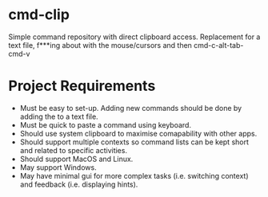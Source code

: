 cmd-clip
========

Simple command repository with direct clipboard access. Replacement for a text file, f***ing about with the mouse/cursors and then cmd-c-alt-tab-cmd-v 

Project Requirements
====================

* Must be easy to set-up. Adding new commands should be done by adding the to a text file.
* Must be quick to paste a command using keyboard.
* Should use system clipboard to maximise comapability with other apps.
* Should support multiple contexts so command lists can be kept short and related to specific activities.
* Should support MacOS and Linux.
* May support Windows.
* May have minimal gui for more complex tasks (i.e. switching context) and feedback (i.e. displaying hints).